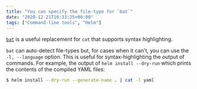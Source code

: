 ```yaml
---
title: "You can specify the file-type for `bat`"
date: "2020-12-21T10:33:25+00:00"
tags: ["Command-line tools", "Helm"]
---
```


[`bat`](https://github.com/sharkdp/bat) is a useful replacement for `cat` that
supports syntax highlighting.

`bat` can auto-detect file-types but, for cases when it can't, you can use the
`-l, --language` option. This is useful for syntax-highlighting the output of
commands. For example, the output of `helm install --dry-run` which prints the
contents of the compiled YAML files:

```bash
$ helm install --dry-run --generate-name . | cat -l yaml
```

